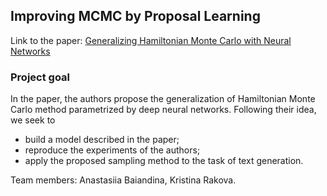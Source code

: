 ## Improving MCMC by Proposal Learning

Link to the paper: [Generalizing Hamiltonian Monte Carlo with Neural Networks](https://arxiv.org/pdf/1711.09268.pdf)

### Project goal

In the paper, the authors propose the generalization of Hamiltonian Monte Carlo method parametrized by deep neural networks. Following their idea, we seek to
* build a model described in the paper;
* reproduce the experiments of the authors;
* apply the proposed sampling method to the task of text generation.

Team members: Anastasiia Baiandina, Kristina Rakova.
